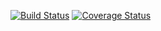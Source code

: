 [![Build Status](https://travis-ci.org/ihcby/ihc_by.svg?branch=master)](https://travis-ci.org/ihcby/ihc_by)
[![Coverage Status](https://coveralls.io/repos/ihcby/ihc_by/badge.svg)](https://coveralls.io/r/ihcby/ihc_by)
